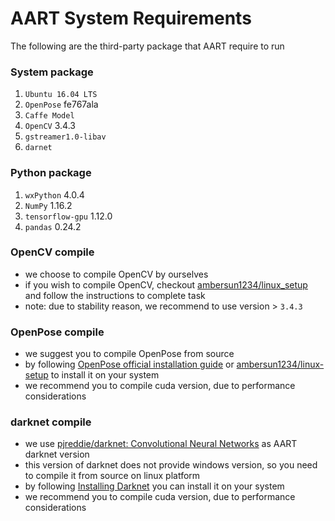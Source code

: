# AART System Requirements
The following are the third-party package that AART require to run

### System package
1. `Ubuntu 16.04 LTS`
2. `OpenPose` fe767ala
3. `Caffe Model`
4. `OpenCV` 3.4.3
5. `gstreamer1.0-libav`
6. `darnet`

### Python package
1. `wxPython` 4.0.4
2. `NumPy` 1.16.2
3. `tensorflow-gpu` 1.12.0
4. `pandas` 0.24.2

### OpenCV compile
+ we choose to compile OpenCV by ourselves
+ if you wish to compile OpenCV, checkout [ambersun1234/linux_setup](https://github.com/ambersun1234/linux_setup/blob/master/__opencv.sh) and follow the instructions to complete task
+ note: due to stability reason, we recommend to use version > `3.4.3`

### OpenPose compile
+ we suggest you to compile OpenPose from source
+ by following [OpenPose official installation guide](https://github.com/CMU-Perceptual-Computing-Lab/openpose#installation-reinstallation-and-uninstallation) or [ambersun1234/linux-setup](https://github.com/ambersun1234/linux_setup/blob/master/__openpose.sh) to install it on your system
+ we recommend you to compile cuda version, due to performance considerations

### darknet compile
+ we use [pjreddie/darknet: Convolutional Neural Networks](https://github.com/pjreddie/darknet) as AART darknet version
+ this version of darknet does not provide windows version, so you need to compile it from source on linux platform
+ by following [Installing Darknet](https://pjreddie.com/darknet/install/) you can install it on your system
+ we recommend you to compile cuda version, due to performance considerations